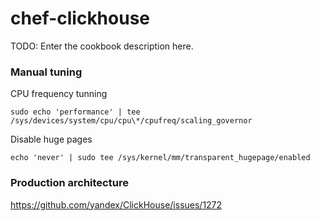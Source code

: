 # chef-clickhouse

TODO: Enter the cookbook description here.

### Manual tuning

CPU frequency tunning
```
sudo echo 'performance' | tee /sys/devices/system/cpu/cpu\*/cpufreq/scaling_governor
```

Disable huge pages
```
echo 'never' | sudo tee /sys/kernel/mm/transparent_hugepage/enabled
```

### Production architecture

https://github.com/yandex/ClickHouse/issues/1272
